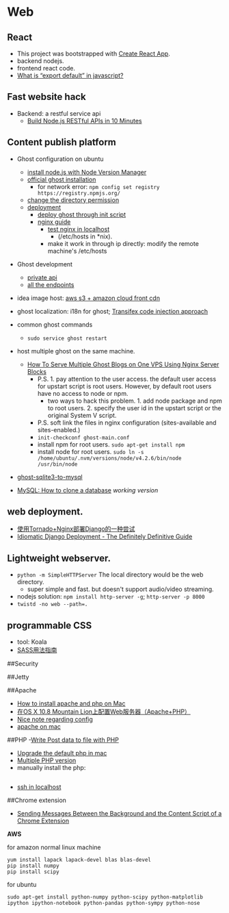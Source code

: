 Web
===========

## React

- This project was bootstrapped with [Create React App](https://github.com/facebook/create-react-app).
- backend nodejs.
- frontend react code.
- [What is “export default” in javascript?](https://stackoverflow.com/questions/21117160/what-is-export-default-in-javascript)


## Fast website hack

- Backend: a restful service api
	- [Build Node.js RESTful APIs in 10 Minutes](https://www.codementor.io/olatundegaruba/nodejs-restful-apis-in-10-minutes-q0sgsfhbd)
	

## Content publish platform

- Ghost configuration on ubuntu
	- [install node.js with Node Version Manager](http://www.hostingadvice.com/how-to/install-nodejs-ubuntu-14-04/)
	- [official ghost installation](http://support.ghost.org/installing-ghost-linux/)
		- for network error: `npm config set registry https://registry.npmjs.org/`
	- [change the directory permission](http://askubuntu.com/questions/162866/correct-permissions-for-var-www-and-wordpress)
	- [deployment](http://support.ghost.org/getting-started/)
		- [deploy ghost through init script](http://support.ghost.org/deploying-ghost/#init-script)
		- [nginx guide](http://support.ghost.org/basic-nginx-config/)
			- [test nginx in localhost](http://stackoverflow.com/questions/10095219/how-to-test-nginx-subdomains-on-localhost)
				- (/etc/hosts in *nix).
			- make it work in through ip directly: modify the remote machine's /etc/hosts
- Ghost development
	- [private api](https://api.ghost.org/docs/getting-started)
	- [all the endpoints](https://github.com/TryGhost/Ghost/wiki/%5BWIP%5D-API-Documentation#endpoints)
	
- idea image host: [aws s3 + amazon cloud front cdn](http://stackoverflow.com/questions/12148390/how-do-i-use-aws-s3-to-store-user-uploaded-pictures)

- ghost localization: i18n for ghost;  [Transifex code injection approach](https://docs.transifex.com/integrations/ghost/)

- common ghost commands
	- `sudo service ghost restart`
	
- host multiple ghost on the same machine.
	- [How To Serve Multiple Ghost Blogs on One VPS Using Nginx Server Blocks](https://www.digitalocean.com/community/tutorials/how-to-serve-multiple-ghost-blogs-on-one-vps-using-nginx-server-blocks)
		- P.S. 1. pay attention to the user access. the default user access for upstart script is root users. However, by default root users have no access to node or npm.
			- two ways to hack this problem. 1. add node package and npm to root users. 2. specify the user id in the upstart script or the original System V script.
		- P.S. soft link the files in nginx configuration (sites-available and sites-enabled.)
		- `init-checkconf ghost-main.conf `
		- install npm for root users. `sudo apt-get install npm`
		- install node for root users. `sudo ln -s /home/ubuntu/.nvm/versions/node/v4.2.6/bin/node /usr/bin/node`

- [ghost-sqlite3-to-mysql](http://blog.benoitblanchon.fr/ghost-sqlite3-to-mysql/)
- [MySQL: How to clone a database](https://makandracards.com/makandra/1605-mysql-how-to-clone-a-database) *working version*

## web deployment.

- [使用Tornado+Nginx部署Django的一种尝试](http://fendou.org/post/2012/06/01/tornad-nginx-django/)
- [Idiomatic Django Deployment - The Definitely Definitive Guide](http://rogueleaderr.com/post/65157477648/the-idiomatic-guide-to-deploying-django-in)


## Lightweight webserver.
- `python -m SimpleHTTPServer` The local directory would be the web directory.
	- super simple and fast. but doesn't support audio/video streaming.
- nodejs solution: `npm install http-server -g`; `http-server -p 8000`
- `twistd -no web --path=.`


## programmable CSS

- tool: Koala
- [SASS用法指南](http://www.ruanyifeng.com/blog/2012/06/sass.html)

##Security

##Jetty

##Apache

- [How to install apache and php on Mac](http://machiine.com/2013/how-to-install-apache-and-php-on-a-mac-with-osx-10-8-mamp-part-1/)
- [在OS X 10.8 Mountain Lion上配置Web服务器（Apache+PHP）](http://blog.shengbin.me/posts/os-x-10.8-mountain-lion-setup-web-server-apache-php/)
- [Nice note regarding config](http://note.rpsh.net/posts/2013/11/27/osx-10-9-apache-server-php-mysql)
- [apache on mac](http://osxdaily.com/2012/09/02/start-apache-web-server-mac-os-x/)



##PHP
-[Write Post data to file with PHP](http://stackoverflow.com/questions/4742898/write-post-data-to-file-with-php)
- [Upgrade the default php in mac](https://www.computersnyou.com/68/how-to-upgrade-php-in-mac-osx-compiling-from-source/)
- [Multiple PHP version](http://getgrav.org/blog/mac-os-x-apache-setup-multiple-php-versions)
- manually install the php:
```./configure  --with-apxs2=/usr/sbin/apxs   --with-mysql   --with-gd   --with-jpeg-dir  --enable-gd-native-ttf    --with-freetype-dir
```
- [ssh in localhost](https://plus.google.com/+FrancoisBeaufort/posts/5rWjum26uVY)


##Chrome extension
- [Sending Messages Between the Background and the Content Script of a Chrome Extension](http://willvk.blogspot.com/2013/05/sending-messages-between-background-and.html)

**AWS**


for amazon normal linux machine
```
yum install lapack lapack-devel blas blas-devel
pip install numpy
pip install scipy
```

for ubuntu
```
sudo apt-get install python-numpy python-scipy python-matplotlib ipython ipython-notebook python-pandas python-sympy python-nose
```




